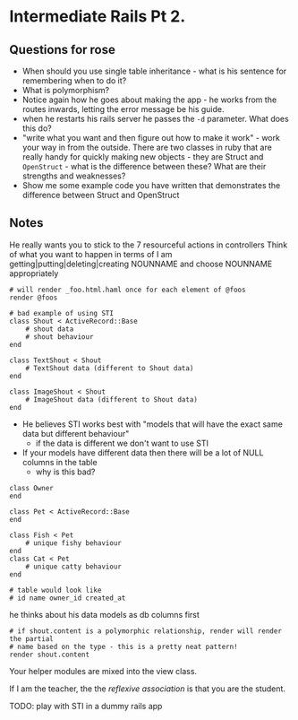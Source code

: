 # Intermediate Rails Pt 2.

## Questions for rose

* When should you use single table inheritance - what is his sentence for
  remembering when to do it?
* What is polymorphism?
* Notice again how he goes about making the app - he works from the routes
  inwards, letting the error message be his guide.
* when he restarts his rails server he passes the `-d` parameter. What does this
  do?
* "write what you want and then figure out how to make it work" - work your way
  in from the outside. There are two classes in ruby that are really handy for
  quickly making new objects - they are Struct and `OpenStruct` - what is the
  difference between these? What are their strengths and weaknesses?
* Show me some example code you have written that demonstrates the difference
  between Struct and OpenStruct
## Notes

He really wants you to stick to the 7 resourceful actions in controllers
Think of what you want to happen in terms of
I am getting|putting|deleting|creating  NOUNNAME
and choose NOUNNAME appropriately

```
# will render _foo.html.haml once for each element of @foos
render @foos
```


```
# bad example of using STI
class Shout < ActiveRecord::Base
    # shout data
    # shout behaviour
end

class TextShout < Shout
    # TextShout data (different to Shout data)
end

class ImageShout < Shout
    # ImageShout data (different to Shout data)
end
```

* He believes STI works best with "models that will have the exact same data but
  different behaviour"
    * if the data is different we don't want to use STI
* If your models have different data then there will be a lot of NULL columns in
  the table
    * why is this bad?

```
class Owner
end

class Pet < ActiveRecord::Base
end

class Fish < Pet
    # unique fishy behaviour
end
class Cat < Pet
    # unique catty behaviour
end

# table would look like
# id name owner_id created_at
```

he thinks about his data models as db columns first

```
# if shout.content is a polymorphic relationship, render will render the partial
# name based on the type - this is a pretty neat pattern!
render shout.content
```

Your helper modules are mixed into the view class.


If I am the teacher, the the _reflexive association_ is that you are the
student.


TODO: play with STI in a dummy rails app
